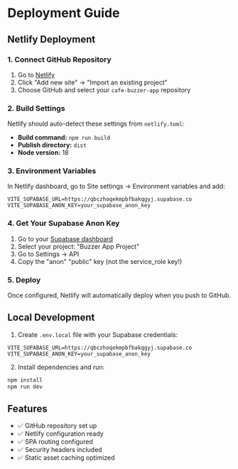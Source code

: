# Deployment Guide

## Netlify Deployment

### 1. Connect GitHub Repository
1. Go to [Netlify](https://netlify.com)
2. Click "Add new site" → "Import an existing project"
3. Choose GitHub and select your `cafe-buzzer-app` repository

### 2. Build Settings
Netlify should auto-detect these settings from `netlify.toml`:
- **Build command:** `npm run build`
- **Publish directory:** `dist`
- **Node version:** 18

### 3. Environment Variables
In Netlify dashboard, go to Site settings → Environment variables and add:

```
VITE_SUPABASE_URL=https://qbczhoqekmpbfbakqgyj.supabase.co
VITE_SUPABASE_ANON_KEY=your_supabase_anon_key
```

### 4. Get Your Supabase Anon Key
1. Go to your [Supabase dashboard](https://supabase.com/dashboard)
2. Select your project: "Buzzer App Project"
3. Go to Settings → API
4. Copy the "anon" "public" key (not the service_role key!)

### 5. Deploy
Once configured, Netlify will automatically deploy when you push to GitHub.

## Local Development

1. Create `.env.local` file with your Supabase credentials:
```
VITE_SUPABASE_URL=https://qbczhoqekmpbfbakqgyj.supabase.co
VITE_SUPABASE_ANON_KEY=your_supabase_anon_key
```

2. Install dependencies and run:
```bash
npm install
npm run dev
```

## Features
- ✅ GitHub repository set up
- ✅ Netlify configuration ready
- ✅ SPA routing configured
- ✅ Security headers included
- ✅ Static asset caching optimized
